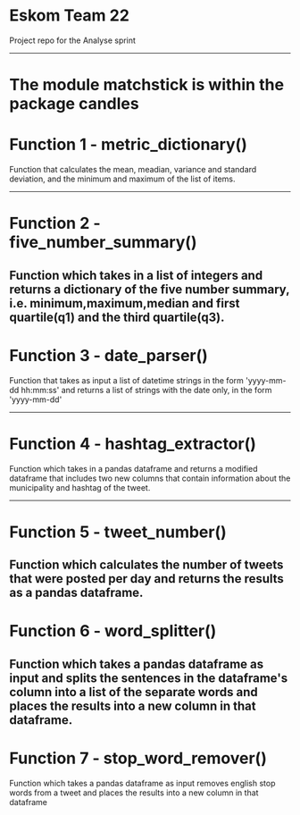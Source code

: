 # Eskom Team 22

Project repo for the Analyse sprint

<hr/>

# The module matchstick is within the package candles

# Function 1 - metric_dictionary()

Function that calculates the mean, meadian, variance and standard deviation, and the minimum and maximum of the list of items.

---


# Function 2 - five_number_summary()

Function which takes in a list of integers and returns a dictionary of the five number summary, i.e. minimum,maximum,median and first quartile(q1) and the third quartile(q3).
---


# Function 3 - date_parser()

Function that takes as input a list of datetime strings in the form 'yyyy-mm-dd hh:mm:ss' and returns a list of strings with the date only, in the form 'yyyy-mm-dd'

---


# Function 4 - hashtag_extractor()

Function which takes in a pandas dataframe and returns a modified dataframe that includes two new columns that contain information about the municipality and hashtag of the tweet.

---


# Function 5 - tweet_number()

Function which calculates the number of tweets that were posted per day and returns the results as a pandas dataframe. 
---


# Function 6 - word_splitter()

Function which takes a pandas dataframe as input and splits the sentences in the dataframe's column into a list of the separate words and places the results into a new column in that dataframe.
---


# Function 7 - stop_word_remover()

Function which takes a pandas dataframe as input removes english stop words from a tweet and places the results into a new column in that dataframe

